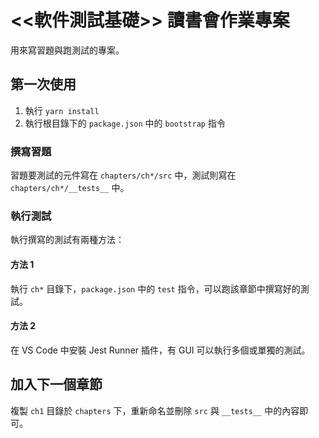 # <<軟件測試基礎>> 讀書會作業專案

用來寫習題與跑測試的專案。

## 第一次使用

1. 執行 ```yarn install```
2. 執行根目錄下的 ```package.json``` 中的 ```bootstrap``` 指令

### 撰寫習題

習題要測試的元件寫在 ```chapters/ch*/src``` 中，測試則寫在 ```chapters/ch*/__tests__``` 中。

### 執行測試

執行撰寫的測試有兩種方法：

#### 方法 1

執行 ```ch*``` 目錄下，```package.json``` 中的 ```test``` 指令，可以跑該章節中撰寫好的測試。

#### 方法 2

在 VS Code 中安裝 Jest Runner 插件，有 GUI 可以執行多個或單獨的測試。

## 加入下一個章節

複製 ```ch1``` 目錄於 ```chapters``` 下，重新命名並刪除 ```src``` 與 ```__tests__``` 中的內容即可。
